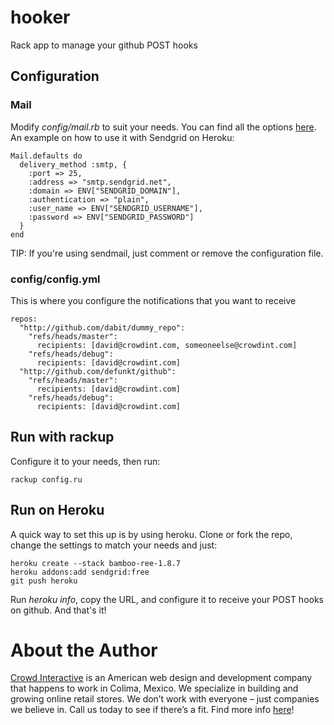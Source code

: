 # hooker

Rack app to manage your github POST hooks

## Configuration

### Mail

Modify *config/mail.rb* to suit your needs. You can find all the options [here](http://github.com/mikel/mail).
An example on how to use it with Sendgrid on Heroku:

    Mail.defaults do
      delivery_method :smtp, {
        :port => 25,
        :address => "smtp.sendgrid.net",
        :domain => ENV["SENDGRID_DOMAIN"],
        :authentication => "plain",
        :user_name => ENV["SENDGRID_USERNAME"],
        :password => ENV["SENDGRID_PASSWORD"]
      }
    end

TIP: If you're using sendmail, just comment or remove the configuration file.

### config/config.yml

This is where you configure the notifications that you want to receive

    repos:
      "http://github.com/dabit/dummy_repo":
        "refs/heads/master":
          recipients: [david@crowdint.com, someoneelse@crowdint.com]
        "refs/heads/debug":
          recipients: [david@crowdint.com]
      "http://github.com/defunkt/github":
        "refs/heads/master":
          recipients: [david@crowdint.com]
        "refs/heads/debug":
          recipients: [david@crowdint.com]

## Run with rackup

Configure it to your needs, then run:

    rackup config.ru

## Run on Heroku

A quick way to set this up is by using heroku. Clone or fork the repo, change the settings to match your needs and just:

    heroku create --stack bamboo-ree-1.8.7
    heroku addons:add sendgrid:free
    git push heroku

Run *heroku info*, copy the URL, and configure it to receive your POST hooks on github. And that's it!

# About the Author

[Crowd Interactive](http://www.crowdint.com) is an American web design and development company that happens to work in Colima, Mexico. 
We specialize in building and growing online retail stores. We don’t work with everyone – just companies we believe in. Call us today to see if there’s a fit.
Find more info [here](http://www.crowdint.com)!